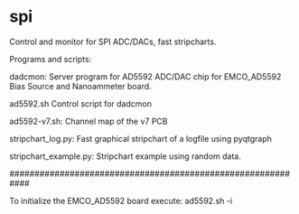 # spi
Control and monitor for SPI ADC/DACs, fast stripcharts.  

Programs and scripts:

dadcmon:	Server program for AD5592 ADC/DAC chip for EMCO_AD5592 Bias Source and Nanoammeter board.

ad5592.sh       Control script for dadcmon

ad5592-v7.sh:	Channel map of the v7 PCB

stripchart_log.py:	Fast graphical stripchart of a logfile using pyqtgraph

stripchart_example.py:	Stripchart example using random data.

############################################################

To initialize the EMCO_AD5592 board execute:
ad5592.sh -i

 

